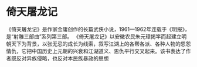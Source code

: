 # 倚天屠龙记

  《倚天屠龙记》是作家金庸创作的长篇武侠小说，1961—1962年连载于《明报》，是“射雕三部曲”系列第三部。
  《倚天屠龙记》以安徽农民朱元璋揭竿而起建立明朝天下为背景，以张无忌的成长为线索，叙写江湖上的各帮各派、各种人物的恩怨情仇，它把中国历史上元朝的兴衰和江湖道义、恩仇平行交叉起来。该书表达了作者既反对异族侵略，也反对本民族暴政的思想
